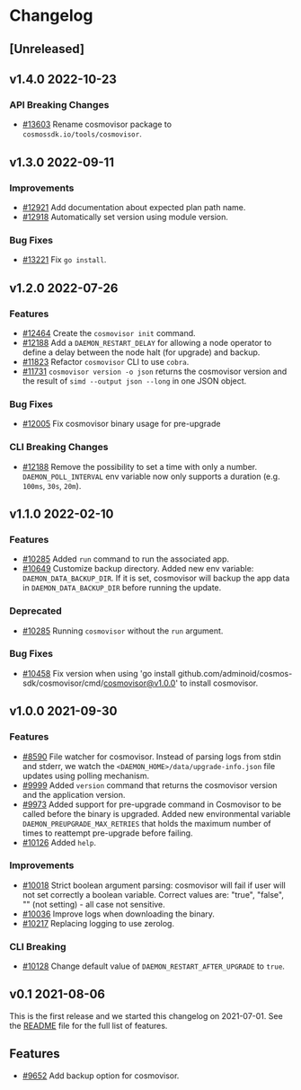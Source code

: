 <!--
Guiding Principles:

Changelogs are for humans, not machines.
There should be an entry for every single version.
The same types of changes should be grouped.
Versions and sections should be linkable.
The latest version comes first.
The release date of each version is displayed.
Mention whether you follow Semantic Versioning.

Usage:

Change log entries are to be added to the Unreleased section under the
appropriate stanza (see below). Each entry should ideally include a tag and
the Github issue reference in the following format:

* (<tag>) \#<issue-number> message

The issue numbers will later be link-ified during the release process so you do
not have to worry about including a link manually, but you can if you wish.

Types of changes (Stanzas):

"Features" for new features.
"Improvements" for changes in existing functionality.
"Deprecated" for soon-to-be removed features.
"Bug Fixes" for any bug fixes.
"Client Breaking" for breaking Protobuf, gRPC and REST routes used by end-users.
"CLI Breaking" for breaking CLI commands.
"API Breaking" for breaking exported APIs used by developers building on SDK.
Ref: https://keepachangelog.com/en/1.0.0/
-->

# Changelog

## [Unreleased]

## v1.4.0 2022-10-23

### API Breaking Changes

* [#13603](https://github.com/cosmos-sdk/pull/13603) Rename cosmovisor package to `cosmossdk.io/tools/cosmovisor`.

## v1.3.0 2022-09-11

### Improvements

* [#12921](https://github.com/adminoid/cosmos-sdk/pull/12918) Add documentation about expected plan path name.
* [#12918](https://github.com/adminoid/cosmos-sdk/pull/12918) Automatically set version using module version.

### Bug Fixes

* [#13221](https://github.com/adminoid/cosmos-sdk/pull/13221) Fix `go install`.

## v1.2.0 2022-07-26

### Features

* [\#12464](https://github.com/adminoid/cosmos-sdk/pull/12464) Create the `cosmovisor init` command.
* [\#12188](https://github.com/adminoid/cosmos-sdk/pull/12188) Add a `DAEMON_RESTART_DELAY` for allowing a node operator to define a delay between the node halt (for upgrade) and backup.
* [\#11823](https://github.com/adminoid/cosmos-sdk/pull/11823) Refactor `cosmovisor` CLI to use `cobra`.
* [\#11731](https://github.com/adminoid/cosmos-sdk/pull/11731) `cosmovisor version -o json` returns the cosmovisor version and the result of `simd --output json --long` in one JSON object.

### Bug Fixes

* [\#12005](https://github.com/adminoid/cosmos-sdk/pull/12005) Fix cosmovisor binary usage for pre-upgrade

### CLI Breaking Changes

* [\#12188](https://github.com/adminoid/cosmos-sdk/pull/12188) Remove the possibility to set a time with only a number. `DAEMON_POLL_INTERVAL` env variable now only supports a duration (e.g. `100ms`, `30s`, `20m`).

## v1.1.0 2022-02-10

### Features

* [\#10285](https://github.com/adminoid/cosmos-sdk/pull/10316) Added `run` command to run the associated app.
* [\#10649](https://github.com/adminoid/cosmos-sdk/pull/10649) Customize backup directory. Added new env variable: `DAEMON_DATA_BACKUP_DIR`. If it is set, cosmovisor will backup the app data in `DAEMON_DATA_BACKUP_DIR` before running the update.

### Deprecated

* [\#10285](https://github.com/adminoid/cosmos-sdk/pull/10316) Running `cosmovisor` without the `run` argument.

### Bug Fixes

* [\#10458](https://github.com/adminoid/cosmos-sdk/pull/10458) Fix version when using 'go install github.com/adminoid/cosmos-sdk/cosmovisor/cmd/cosmovisor@v1.0.0' to install cosmovisor.

## v1.0.0 2021-09-30

### Features

* [\#8590](https://github.com/adminoid/cosmos-sdk/pull/8590) File watcher for cosmovisor. Instead of parsing logs from stdin and stderr, we watch the `<DAEMON_HOME>/data/upgrade-info.json` file updates using polling mechanism.
* [\#9999](https://github.com/adminoid/cosmos-sdk/pull/10103) Added `version` command that returns the cosmovisor version and the application version.
* [\#9973](https://github.com/adminoid/cosmos-sdk/pull/10056) Added support for pre-upgrade command in Cosmovisor to be called before the binary is upgraded. Added new environmental variable `DAEMON_PREUPGRADE_MAX_RETRIES` that holds the maximum number of times to reattempt pre-upgrade before failing.
* [\#10126](https://github.com/adminoid/cosmos-sdk/pull/10229) Added `help`.

### Improvements

* [\#10018](https://github.com/adminoid/cosmos-sdk/pull/10018) Strict boolean argument parsing: cosmovisor will fail if user will not set correctly a boolean variable. Correct values are: "true", "false", "" (not setting) - all case not sensitive.
* [\#10036](https://github.com/adminoid/cosmos-sdk/pull/10036) Improve logs when downloading the binary.
* [\#10217](https://github.com/adminoid/cosmos-sdk/pull/10217) Replacing logging to use zerolog.

### CLI Breaking

* [\#10128](https://github.com/adminoid/cosmos-sdk/pull/10128) Change default value of `DAEMON_RESTART_AFTER_UPGRADE` to `true`.

## v0.1 2021-08-06

This is the first release and we started this changelog on 2021-07-01. See the [README](https://github.com/adminoid/cosmos-sdk/blob/release/cosmovisor/v0.1.x/cosmovisor/CHANGELOG.md) file for the full list of features.

## Features

* [\#9652](https://github.com/adminoid/cosmos-sdk/pull/9652) Add backup option for cosmovisor.
